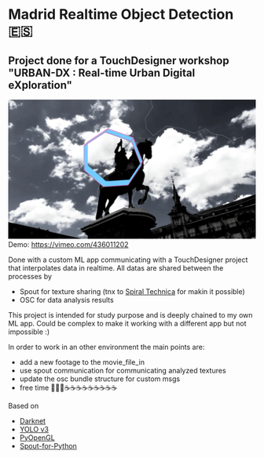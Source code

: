 
# Madrid Realtime Object Detection 🇪🇸
## Project done for a TouchDesigner workshop "URBAN-DX : Real-time Urban Digital eXploration"


![Cover Image](cover.png)
Demo: https://vimeo.com/436011202  

Done with a custom ML app communicating with a TouchDesigner project that interpolates data in realtime.
All datas are shared between the processes by
- Spout for texture sharing (tnx to [Spiral Technica](https://github.com/spiraltechnica) for makin it possible)
- OSC for data analysis results 


This project is intended for study purpose and is deeply chained to my own ML app. Could be complex to make it working with a different app but not impossible :)


In order to work in an other environment the main points are:
- add a new footage to the movie_file_in
- use spout communication for communicating analyzed textures
- update the osc bundle structure for custom msgs
- free time 👨‍💻🤯☕️☕️☕️☕️☕️☕️☕️☕️☕️

  
Based on 
- [Darknet](https://pjreddie.com/darknet)
- [YOLO v3](https://pjreddie.com/darknet/yolo/)
- [PyOpenGL](http://pyopengl.sourceforge.net/)
- [Spout-for-Python](https://github.com/spiraltechnica/Spout-for-Python)

